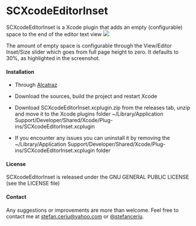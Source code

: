 # SCXcodeEditorInset
SCXcodeEditorInset is a Xcode plugin that adds an empty (configurable) space to the end of the editor text view 
![](https://dl.dropboxusercontent.com/u/12748201/Recordings/SCXcodeEditorInset/SCXcodeEditorInset.png)

The amount of empty space is configurable through the View/Editor Inset/Size slider which goes from full page height to zero. It defaults to 30%, as highlighted in the screenshot.

#### Installation
- Through [Alcatraz](https://github.com/supermarin/Alcatraz)

- Download the sources, build the project and restart Xcode

- Download SCXcodeEditorInset.xcplugin.zip from the releases tab, unzip and move it to the  Xcode plugins folder ~/Library/Application Support/Developer/Shared/Xcode/Plug-ins/SCXcodeEditorInset.xcplugin

- If you encounter any issues you can uninstall it by removing the ~/Library/Application Support/Developer/Shared/Xcode/Plug-ins/SCXcodeEditorInset.xcplugin folder
 
#### License
SCXcodeEditorInset is released under the GNU GENERAL PUBLIC LICENSE (see the LICENSE file)

#### Contact
Any suggestions or improvements are more than welcome. Feel free to contact me at [stefan.ceriu@yahoo.com](mailto:stefan.ceriu@yahoo.com) or [@stefanceriu](https://twitter.com/stefanceriu).
